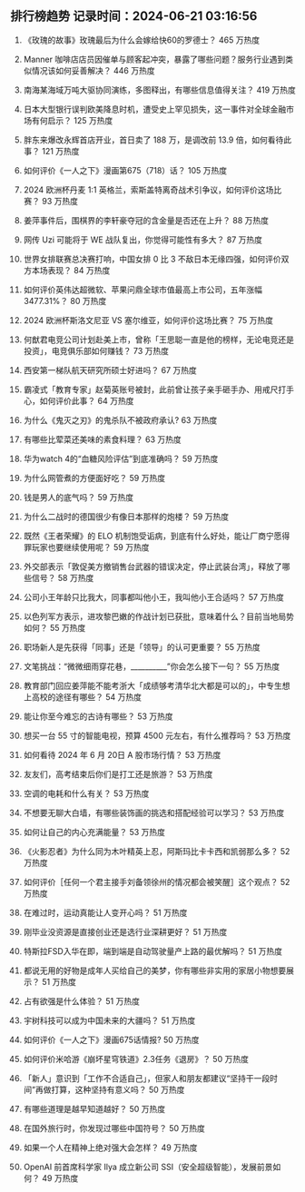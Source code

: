 
## 排行榜趋势 记录时间：2024-06-21 03:16:56
  
  1. 《玫瑰的故事》玫瑰最后为什么会嫁给快60的罗德士？ 465 万热度
    
  2. Manner 咖啡店店员因催单与顾客起冲突，暴露了哪些问题？服务行业遇到类似情况该如何妥善解决？ 446 万热度
    
  3. 南海某海域万吨大驱协同演练，多图释出，有哪些信息值得关注？ 419 万热度
    
  4. 日本大型银行误判欧美降息时机，遭受史上罕见损失，这一事件对全球金融市场有何启示？ 125 万热度
    
  5. 胖东来爆改永辉首店开业，首日卖了 188 万，是调改前 13.9 倍，如何看待此事？ 121 万热度
    
  6. 如何评价《一人之下》漫画第675（718）话？ 105 万热度
    
  7. 2024 欧洲杯丹麦 1:1 英格兰，索斯盖特离奇战术引争议，如何评价这场比赛？ 93 万热度
    
  8. 姜萍事件后，围棋界的李轩豪夺冠的含金量是否还在上升？ 88 万热度
    
  9. 网传 Uzi 可能将于 WE 战队复出，你觉得可能性有多大？ 87 万热度
    
  10. 世界女排联赛总决赛打响，中国女排 0 比 3 不敌日本无缘四强，如何评价双方本场表现？ 84 万热度
    
  11. 如何评价英伟达超微软、苹果问鼎全球市值最高上市公司，五年涨幅 3477.31%？ 80 万热度
    
  12. 2024 欧洲杯斯洛文尼亚 VS 塞尔维亚，如何评价这场比赛？ 75 万热度
    
  13. 何猷君电竞公司计划赴美上市，曾称「王思聪一直是他的榜样，无论电竞还是投资」，电竞俱乐部如何赚钱？ 73 万热度
    
  14. 西安第一梯队航天研究所硕士好进吗？ 67 万热度
    
  15. 霸凌式「教育专家」赵菊英账号被封，此前曾让孩子亲手砸手办、用戒尺打手心，如何评价此事？ 64 万热度
    
  16. 为什么《鬼灭之刃》的鬼杀队不被政府承认? 63 万热度
    
  17. 有哪些比荤菜还美味的素食料理？ 63 万热度
    
  18. 华为watch 4的“血糖风险评估”到底准确吗？ 59 万热度
    
  19. 为什么网管煮的方便面好吃？ 59 万热度
    
  20. 钱是男人的底气吗？ 59 万热度
    
  21. 为什么二战时的德国很少有像日本那样的炮楼？ 59 万热度
    
  22. 既然《王者荣耀》的 ELO 机制饱受诟病，到底有什么好处，能让厂商宁愿得罪玩家也要继续使用呢？ 59 万热度
    
  23. 外交部表示「敦促美方撤销售台武器的错误决定，停止武装台湾」，释放了哪些信号？ 58 万热度
    
  24. 公司小王年龄只比我大，同事都叫他小王，我叫他小王合适吗？ 57 万热度
    
  25. 以色列军方表示，进攻黎巴嫩的作战计划已获批，意味着什么？目前当地局势如何？ 55 万热度
    
  26. 职场新人是先获得「同事」还是「领导」的认可更重要？ 55 万热度
    
  27. 文笔挑战：“微微细雨穿花巷，__________”你会怎么接下一句？ 55 万热度
    
  28. 教育部门回应姜萍能不能考浙大「成绩够考清华北大都是可以的」，中专生想上高校的途径有哪些？ 54 万热度
    
  29. 能让你至今难忘的古诗有哪些？ 53 万热度
    
  30. 想买一台 55 寸的智能电视，预算 4500 元左右，有什么推荐吗？ 53 万热度
    
  31. 如何看待 2024 年 6 月 20日 A 股市场行情？ 53 万热度
    
  32. 友友们，高考结束后你们是打工还是旅游？ 53 万热度
    
  33. 空调的电耗和什么有关？ 53 万热度
    
  34. 不想要无聊大白墙，有哪些装饰画的挑选和搭配经验可以学习？ 53 万热度
    
  35. 如何让自己的内心充满能量？ 53 万热度
    
  36. 《火影忍者》为什么同为木叶精英上忍，阿斯玛比卡卡西和凯弱那么多？ 52 万热度
    
  37. 如何评价［任何一个君主接手刘备领徐州的情况都会被笑醒］这个观点？ 52 万热度
    
  38. 在难过时，运动真能让人变开心吗？ 51 万热度
    
  39. 刚毕业没资源是直接创业还是选行业深耕更好？ 51 万热度
    
  40. 特斯拉FSD入华在即，端到端是自动驾驶量产上路的最优解吗？ 51 万热度
    
  41. 都说无用的好物是成年人买给自己的美梦，你有哪些非实用的家居小物想要展示？ 51 万热度
    
  42. 占有欲强是什么体验？ 51 万热度
    
  43. 宇树科技可以成为中国未来的大疆吗？ 51 万热度
    
  44. 如何评价《一人之下》漫画675话情报? 50 万热度
    
  45. 如何评价米哈游《崩坏星穹铁道》2.3任务《退房》？ 50 万热度
    
  46. 「新人」意识到「工作不合适自己」，但家人和朋友都建议“坚持干一段时间”再做打算，这种坚持有意义吗？ 50 万热度
    
  47. 有哪些道理是越早知道越好？ 50 万热度
    
  48. 在国外旅行时，你发现过哪些中国符号？ 50 万热度
    
  49. 如果一个人在精神上绝对强大会怎样？ 49 万热度
    
  50. OpenAI 前首席科学家 Ilya 成立新公司 SSI（安全超级智能），发展前景如何？ 49 万热度
    